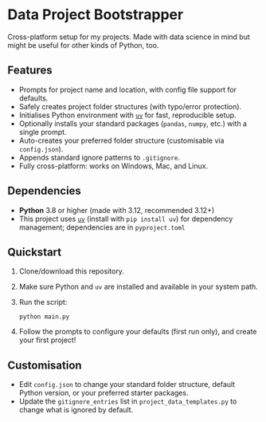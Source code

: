 # Data Project Bootstrapper

Cross-platform setup for my projects. Made with data science in mind but might be useful for other kinds of Python, too.

## Features

- Prompts for project name and location, with config file support for defaults.
- Safely creates project folder structures (with typo/error protection).
- Initialises Python environment with [`uv`](https://github.com/astral-sh/uv) for fast, reproducible setup.
- Optionally installs your standard packages (`pandas`, `numpy`, etc.) with a single prompt.
- Auto-creates your preferred folder structure (customisable via `config.json`).
- Appends standard ignore patterns to `.gitignore`.
- Fully cross-platform: works on Windows, Mac, and Linux.

## Dependencies

- **Python** 3.8 or higher (made with 3.12, recommended 3.12+)
- This project uses [`uv`](https://github.com/astral-sh/uv) (install with `pip install uv`) for dependency management; dependencies are in `pyproject.toml`

## Quickstart

1. Clone/download this repository.
2. Make sure Python and `uv` are installed and available in your system path.
3. Run the script:

   ```
   python main.py
   ```

4. Follow the prompts to configure your defaults (first run only), and create your first project!

## Customisation

- Edit `config.json` to change your standard folder structure, default Python version, or your preferred starter packages.
- Update the `gitignore_entries` list in `project_data_templates.py` to change what is ignored by default.
